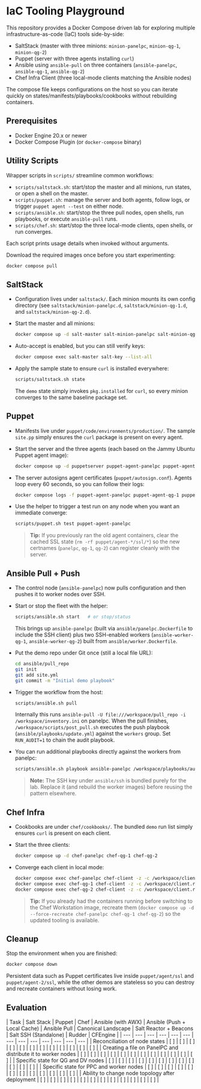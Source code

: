 # IaC Tooling Playground

This repository provides a Docker Compose driven lab for exploring multiple infrastructure-as-code (IaC) tools side-by-side:

- SaltStack (master with three minions: `minion-panelpc`, `minion-qg-1`, `minion-qg-2`)
- Puppet (server with three agents installing `curl`)
- Ansible using `ansible-pull` on three containers (`ansible-panelpc`, `ansible-qg-1`, `ansible-qg-2`)
- Chef Infra Client (three local-mode clients matching the Ansible nodes)

The compose file keeps configurations on the host so you can iterate quickly on states/manifests/playbooks/cookbooks without rebuilding containers.

## Prerequisites

- Docker Engine 20.x or newer
- Docker Compose Plugin (or `docker-compose` binary)

## Utility Scripts

Wrapper scripts in `scripts/` streamline common workflows:

- `scripts/saltstack.sh`: start/stop the master and all minions, run states, or open a shell on the master.
- `scripts/puppet.sh`: manage the server and both agents, follow logs, or trigger `puppet agent --test` on either node.
- `scripts/ansible.sh`: start/stop the three pull nodes, open shells, run playbooks, or execute `ansible-pull` runs.
- `scripts/chef.sh`: start/stop the three local-mode clients, open shells, or run converges.

Each script prints usage details when invoked without arguments.

Download the required images once before you start experimenting:

```bash
docker compose pull
```

## SaltStack

- Configuration lives under `saltstack/`. Each minion mounts its own config directory (see `saltstack/minion-panelpc.d`, `saltstack/minion-qg-1.d`, and `saltstack/minion-qg-2.d`).
- Start the master and all minions:

  ```bash
  docker compose up -d salt-master salt-minion-panelpc salt-minion-qg-1 salt-minion-qg-2
  ```

- Auto-accept is enabled, but you can still verify keys:

  ```bash
  docker compose exec salt-master salt-key --list-all
  ```

- Apply the sample state to ensure `curl` is installed everywhere:

  ```bash
  scripts/saltstack.sh state
  ```

  The `demo` state simply invokes `pkg.installed` for `curl`, so every minion converges to the same baseline package set.

## Puppet

- Manifests live under `puppet/code/environments/production/`. The sample `site.pp` simply ensures the `curl` package is present on every agent.
- Start the server and the three agents (each based on the Jammy Ubuntu Puppet agent image):

  ```bash
  docker compose up -d puppetserver puppet-agent-panelpc puppet-agent-qg-1 puppet-agent-qg-2
  ```

- The server autosigns agent certificates (`puppet/autosign.conf`). Agents loop every 60 seconds, so you can follow their logs:

  ```bash
  docker compose logs -f puppet-agent-panelpc puppet-agent-qg-1 puppet-agent-qg-2
  ```

- Use the helper to trigger a test run on any node when you want an immediate converge:

  ```bash
  scripts/puppet.sh test puppet-agent-panelpc
  ```

  > **Tip:** If you previously ran the old agent containers, clear the cached SSL state (`rm -rf puppet/agent-*/ssl/*`) so the new certnames (`panelpc`, `qg-1`, `qg-2`) can register cleanly with the server.

## Ansible Pull + Push

- The control node (`ansible-panelpc`) now pulls configuration and then pushes it to worker nodes over SSH.
- Start or stop the fleet with the helper:

  ```bash
  scripts/ansible.sh start   # or stop/status
  ```

  This brings up `ansible-panelpc` (built via `ansible/panelpc.Dockerfile` to include the SSH client) plus two SSH-enabled workers (`ansible-worker-qg-1`, `ansible-worker-qg-2`) built from `ansible/worker.Dockerfile`.

- Put the demo repo under Git once (still a local file URL):

  ```bash
  cd ansible/pull_repo
  git init
  git add site.yml
  git commit -m "Initial demo playbook"
  ```

- Trigger the workflow from the host:

  ```bash
  scripts/ansible.sh pull
  ```

  Internally this runs `ansible-pull -U file:///workspace/pull_repo -i /workspace/inventory.ini` on panelpc. When the pull finishes, `/workspace/scripts/post_pull.sh` executes the push playbook (`ansible/playbooks/update.yml`) against the `workers` group. Set `RUN_AUDIT=1` to chain the audit playbook.

- You can run additional playbooks directly against the workers from panelpc:

  ```bash
  scripts/ansible.sh playbook ansible-panelpc /workspace/playbooks/audit.yml
  ```

  > **Note:** The SSH key under `ansible/ssh` is bundled purely for the lab. Replace it (and rebuild the worker images) before reusing the pattern elsewhere.

## Chef Infra

- Cookbooks are under `chef/cookbooks/`. The bundled `demo` run list simply ensures `curl` is present on each client.
- Start the three clients:

  ```bash
  docker compose up -d chef-panelpc chef-qg-1 chef-qg-2
  ```

- Converge each client in local mode:

  ```bash
  docker compose exec chef-panelpc chef-client -z -c /workspace/client.rb -o demo
  docker compose exec chef-qg-1 chef-client -z -c /workspace/client.rb -o demo
  docker compose exec chef-qg-2 chef-client -z -c /workspace/client.rb -o demo
  ```

  > **Tip:** If you already had the containers running before switching to the Chef Workstation image, recreate them (`docker compose up -d --force-recreate chef-panelpc chef-qg-1 chef-qg-2`) so the updated tooling is available.

## Cleanup

Stop the environment when you are finished:

```bash
docker compose down
```

Persistent data such as Puppet certificates live inside `puppet/agent/ssl` and `puppet/agent-2/ssl`, while the other demos are stateless so you can destroy and recreate containers without losing work.

## Evaluation

| Task | Salt Stack | Puppet | Chef | Ansible (with AWX) | Ansible (Push + Local Cache) | Ansible Pull | Canonical Landscape | Salt Reactor + Beacons | Salt SSH (Standalone) | Rudder | CFEngine |
| --- | --- | --- | --- | --- | --- | --- | --- | --- | --- | --- | --- | --- |
| Reconciliation of node states | [ ] | [ ] | [ ] | [ ] | [ ] | [ ] | [ ] | [ ] | [ ] | [ ] | [ ] | [ ] |
| Creating a file on PanelPC and distribute it to worker nodes | [ ] | [ ] | [ ] | [ ] | [ ] | [ ] | [ ] | [ ] | [ ] | [ ] | [ ] | [ ] |
| Specific state for QG and DV nodes | [ ] | [ ] | [ ] | [ ] | [ ] | [ ] | [ ] | [ ] | [ ] | [ ] | [ ] | [ ] |
| Specific state for PPC and worker nodes | [ ] | [ ] | [ ] | [ ] | [ ] | [ ] | [ ] | [ ] | [ ] | [ ] | [ ] | [ ] |
| Ability to change node topology after deployment | [ ] | [ ] | [ ] | [ ] | [ ] | [ ] | [ ] | [ ] | [ ] | [ ] | [ ] | [ ] |
